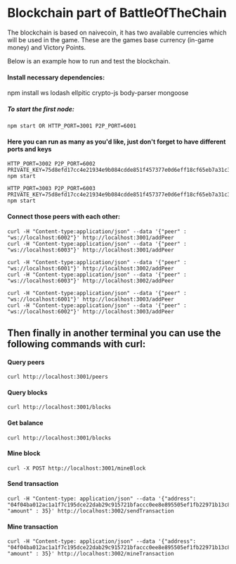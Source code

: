 # Blockchain part of BattleOfTheChain
The blockchain is based on naivecoin, it has two available currencies which will be used in the game. These are the games base currency (in-game money) and Victory Points.

Below is an example how to run and test the blockchain.

#### Install necessary dependencies:
npm install ws lodash ellpitic crypto-js body-parser mongoose

##### To start the first node:
```
npm start OR HTTP_PORT=3001 P2P_PORT=6001
```
#### Here you can run as many as you'd like, just don't forget to have different ports and keys
```
HTTP_PORT=3002 P2P_PORT=6002 PRIVATE_KEY=75d8efd17cc4e21934e9b084cdde851f457377e0d6eff18cf65eb7a31c38a778 npm start

HTTP_PORT=3003 P2P_PORT=6003 PRIVATE_KEY=75d8efd17cc4e21934e9b084cdde851f457377e0d6eff18cf65eb7a31c38a776 npm start
```

#### Connect those peers with each other:
```
curl -H "Content-type:application/json" --data '{"peer" : "ws://localhost:6002"}' http://localhost:3001/addPeer
curl -H "Content-type:application/json" --data '{"peer" : "ws://localhost:6003"}' http://localhost:3001/addPeer

curl -H "Content-type:application/json" --data '{"peer" : "ws://localhost:6001"}' http://localhost:3002/addPeer
curl -H "Content-type:application/json" --data '{"peer" : "ws://localhost:6003"}' http://localhost:3002/addPeer

curl -H "Content-type:application/json" --data '{"peer" : "ws://localhost:6001"}' http://localhost:3003/addPeer
curl -H "Content-type:application/json" --data '{"peer" : "ws://localhost:6002"}' http://localhost:3003/addPeer
```

## Then finally in another terminal you can use the following commands with curl:


#### Query peers
```
curl http://localhost:3001/peers
```

#### Query blocks
```
curl http://localhost:3001/blocks
```

#### Get balance
```
curl http://localhost:3001/blocks
```


#### Mine block
```
curl -X POST http://localhost:3001/mineBlock
```

#### Send transaction
```
curl -H "Content-type: application/json" --data '{"address": "04f04ba012ac1a1f7c195dce22dab29c915721bfaccc0ee8e895505ef1fb22971b13c85dc0108bad29c4d72c3eb31854c684128c6332a54450c729187c6faaa698", "amount" : 35}' http://localhost:3002/sendTransaction
```

#### Mine transaction
```
curl -H "Content-type: application/json" --data '{"address": "04f04ba012ac1a1f7c195dce22dab29c915721bfaccc0ee8e895505ef1fb22971b13c85dc0108bad29c4d72c3eb31854c684128c6332a54450c729187c6faaa698", "amount" : 35}' http://localhost:3002/mineTransaction
```
